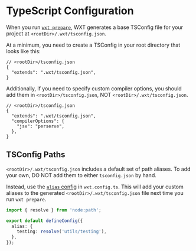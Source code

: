 # TypeScript Configuration

When you run [`wxt prepare`](/api/cli/wxt-prepare), WXT generates a base TSConfig file for your project at `<rootDir>/.wxt/tsconfig.json`.

At a minimum, you need to create a TSConfig in your root directory that looks like this:

```jsonc
// <rootDir>/tsconfig.json
{
  "extends": ".wxt/tsconfig.json",
}
```

Additionally, if you need to specify custom compiler options, you should add them in `<rootDir>/tsconfig.json`, NOT `<rootDir>/.wxt/tsconfig.json`.

```jsonc
// <rootDir>/tsconfig.json
{
  "extends": ".wxt/tsconfig.json",
  "compilerOptions": {
    "jsx": "perserve",
  },
}
```

## TSConfig Paths

`<rootDir>/.wxt/tsconfig.json` includes a default set of path aliases. To add your own, DO NOT add them to either `tsconfig.json` by hand.

Instead, use the [`alias` config](/api/reference/wxt/interfaces/InlineConfig#alias) in `wxt.config.ts`. This will add your custom aliases to the generated `<rootDir>/.wxt/tsconfig.json` file next time you run `wxt prepare`.

```ts
import { resolve } from 'node:path';

export default defineConfig({
  alias: {
    testing: resolve('utils/testing'),
  },
});
```

